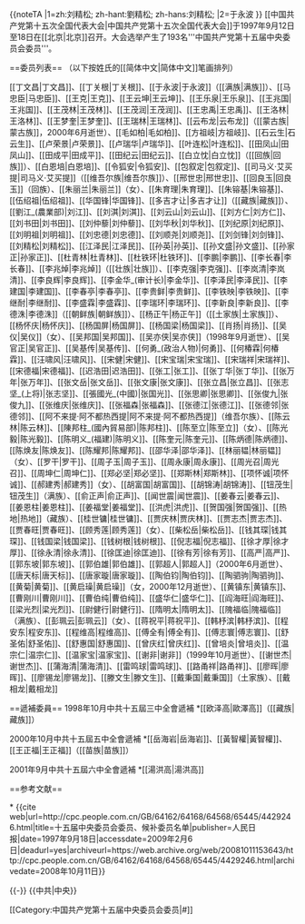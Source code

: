 {{noteTA
|1=zh:刘精松; zh-hant:劉精松; zh-hans:刘精松;
|2=于永波 
}}
[[中国共产党第十五次全国代表大会|中国共产党第十五次全国代表大会]]于1997年9月12日至18日在[[北京|北京]]召开。大会选举产生了193名'''中国共产党第十五届中央委员会委员'''。

==委员列表==
（以下按姓氏的[[简体中文|简体中文]]笔画排列）

[[丁文昌|丁文昌]]、[[丁关根|丁关根]]、[[于永波|于永波]]（[[满族|满族]]）、[[马忠臣|马忠臣]]、[[王克|王克]]、[[王云坤|王云坤]]、[[王乐泉|王乐泉]]、[[王兆国|王兆国]]、[[王茂林|王茂林]]、[[王茂润|王茂润]]、[[王忠禹|王忠禹]]、[[王洛林|王洛林]]、[[王梦奎|王梦奎]]、[[王瑞林|王瑞林]]、[[云布龙|云布龙]]（[[蒙古族|蒙古族]]，2000年6月逝世）、[[毛如柏|毛如柏]]、[[方祖岐|方祖岐]]、[[石云生|石云生]]、[[卢荣景|卢荣景]]、[[卢瑞华|卢瑞华]]、[[叶连松|叶连松]]、[[田凤山|田凤山]]、[[田成平|田成平]]、[[田纪云|田纪云]]、[[白立忱|白立忱]]（[[回族|回族]]）、[[白恩培|白恩培]]、[[令狐安|令狐安]]、[[包叙定|包叙定]]、[[司马义·艾买提|司马义·艾买提]]（[[维吾尔族|维吾尔族]]）、[[邢世忠|邢世忠]]、[[回良玉|回良玉]]（回族）、[[朱丽兰|朱丽兰]]（女）、[[朱育理|朱育理]]、[[朱镕基|朱镕基]]、[[伍绍祖|伍绍祖]]、[[华国锋|华国锋]]、[[多吉才让|多吉才让]]（[[藏族|藏族]]）、[[劉江_(農業部)|刘江]]、[[刘淇|刘淇]]、[[刘云山|刘云山]]、[[刘方仁|刘方仁]]、[[刘书田|刘书田]]、[[刘仲藜|刘仲藜]]、[[刘华秋|刘华秋]]、[[刘纪原|刘纪原]]、[[刘明祖|刘明祖]]、[[刘忠德|刘忠德]]、[[刘顺尧|刘顺尧]]、[[刘剑锋|刘剑锋]]、[[刘精松|刘精松]]、[[江泽民|江泽民]]、[[孙英|孙英]]、[[孙文盛|孙文盛]]、[[孙家正|孙家正]]、[[杜青林|杜青林]]、[[杜铁环|杜铁环]]、[[李鹏|李鹏]]、[[李长春|李长春]]、[[李兆焯|李兆焯]]（[[壮族|壮族]]）、[[李克强|李克强]]、[[李岚清|李岚清]]、[[李良辉|李良辉]]、[[李金华_(审计长)|李金华]]、[[李泽民|李泽民]]、[[李建国|李建国]]、[[李春亭|李春亭]]、[[李贵鲜|李贵鲜]]、[[李铁映|李铁映]]、[[李继耐|李继耐]]、[[李盛霖|李盛霖]]、[[李瑞环|李瑞环]]、[[李新良|李新良]]、[[李德洙|李德洙]]（[[朝鲜族|朝鲜族]]）、[[杨正午|杨正午]]（[[土家族|土家族]]）、[[杨怀庆|杨怀庆]]、[[杨国屏|杨国屏]]、[[杨国梁|杨国梁]]、[[肖扬|肖扬]]、[[吴仪|吴仪]]（女）、[[吴邦国|吴邦国]]、[[吴亦侠|吴亦侠]]（1998年9月逝世）、[[吴官正|吴官正]]、[[吴基传|吴基传]]、[[何勇_(政治人物)|何勇]]、[[何椿霖|何椿霖]]、[[汪啸风|汪啸风]]、[[宋健|宋健]]、[[宋宝瑞|宋宝瑞]]、[[宋瑞祥|宋瑞祥]]、[[宋德福|宋德福]]、[[迟浩田|迟浩田]]、[[张工|张工]]、[[张丁华|张丁华]]、[[张万年|张万年]]、[[张文岳|张文岳]]、[[张文康|张文康]]、[[张立昌|张立昌]]、[[张志坚_(上将)|张志坚]]、[[張國光_(中國)|张国光]]、[[张思卿|张思卿]]、[[张俊九|张俊九]]、[[张维庆|张维庆]]、[[张福森|张福森]]、[[张德江|张德江]]、[[张德邻|张德邻]]、[[阿不来提·阿不都热西提|阿不来提·阿不都热西提]]（维吾尔族）、[[陈云林|陈云林]]、[[陳邦柱_(國內貿易部)|陈邦柱]]、[[陈至立|陈至立]]（女）、[[陈光毅|陈光毅]]、[[陈明义_(福建)|陈明义]]、[[陈奎元|陈奎元]]、[[陈炳德|陈炳德]]、[[陈焕友|陈焕友]]、[[陈耀邦|陈耀邦]]、[[邵华泽|邵华泽]]、[[林丽韫|林丽韫]]（女）、[[罗干|罗干]]、[[周子玉|周子玉]]、[[周永康|周永康]]、[[周光召|周光召]]、[[周坤仁|周坤仁]]、[[郑必坚|郑必坚]]、[[郑斯林|郑斯林]]、[[项怀诚|项怀诚]]、[[郝建秀|郝建秀]]（女）、[[胡富国|胡富国]]、[[胡锦涛|胡锦涛]]、[[钮茂生|钮茂生]]（满族）、[[俞正声|俞正声]]、[[闻世震|闻世震]]、[[姜春云|姜春云]]、[[姜恩柱|姜恩柱]]、[[姜福堂|姜福堂]]、[[洪虎|洪虎]]、[[贺国强|贺国强]]、[[热地|热地]]（藏族）、[[桂世镛|桂世镛]]、[[贾庆林|贾庆林]]、[[贾志杰|贾志杰]]、[[贾春旺|贾春旺]]、[[顾秀莲|顾秀莲]]（女）、[[柴松岳|柴松岳]]、[[钱其琛|钱其琛]]、[[钱国梁|钱国梁]]、[[钱树根|钱树根]]、[[倪志福|倪志福]]、[[徐才厚|徐才厚]]、[[徐永清|徐永清]]、[[徐匡迪|徐匡迪]]、[[徐有芳|徐有芳]]、[[高严|高严]]、[[郭东坡|郭东坡]]、[[郭伯雄|郭伯雄]]、[[郭超人|郭超人]]（2000年6月逝世）、[[唐天标|唐天标]]、[[唐家璇|唐家璇]]、[[陶伯钧|陶伯钧]]、[[陶驷驹|陶驷驹]]、[[黄菊|黄菊]]、[[黄启璪|黄启璪]]（女，2000年12月逝世）、[[黄镇东|黄镇东]]、[[曹刚川|曹刚川]]、[[曹伯纯|曹伯纯]]、[[盛华仁|盛华仁]]、[[阎海旺|阎海旺]]、[[梁光烈|梁光烈]]、[[尉健行|尉健行]]、[[隋明太|隋明太]]、[[隗福临|隗福临]]（满族）、[[彭珮云|彭珮云]]（女）、[[蒋祝平|蒋祝平]]、[[韩杼滨|韩杼滨]]、[[程安东|程安东]]、[[程维高|程维高]]、[[傅全有|傅全有]]、[[傅志寰|傅志寰]]、[[舒圣佑|舒圣佑]]、[[舒惠国|舒惠国]]、[[曾庆红|曾庆红]]、[[曾培炎|曾培炎]]、[[温宗仁|温宗仁]]、[[温家宝|温家宝]]、[[谢非|谢非]]（1999年10月逝世）、[[谢世杰|谢世杰]]、[[蒲海清|蒲海清]]、[[雷鸣球|雷鸣球]]、[[路甬祥|路甬祥]]、[[廖晖|廖晖]]、[[廖锡龙|廖锡龙]]、[[滕文生|滕文生]]、[[戴秉国|戴秉国]]（土家族）、[[戴相龙|戴相龙]]

==遞補委員==
1998年10月中共十五屆三中全會遞補
*[[欧泽高|歐澤高]]（[[藏族|藏族]]）

2000年10月中共十五屆五中全會遞補
*[[岳海岩|岳海岩]]、[[黃智權|黃智權]]、[[王正福|王正福]]（[[苗族|苗族]]）

2001年9月中共十五屆六中全會遞補
*[[湯洪高|湯洪高]]

==参考文献==
<div class="references-small">
* {{cite web|url=http://cpc.people.com.cn/GB/64162/64168/64568/65445/4429246.html|title=十五届中央委员会委员、候补委员名单|publisher=人民日报|date=1997年9月18日|accessdate=2009年2月6日|deadurl=yes|archiveurl=https://web.archive.org/web/20081011153643/http://cpc.people.com.cn/GB/64162/64168/64568/65445/4429246.html|archivedate=2008年10月11日}}
</div>

{{-}}
{{中共|中央}}

[[Category:中国共产党第十五届中央委员会委员|#]]